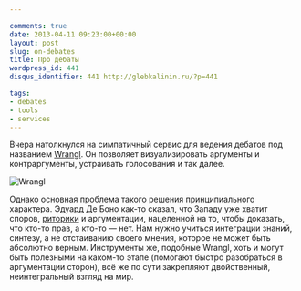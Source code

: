```yaml
---

comments: true
date: 2013-04-11 09:23:00+00:00
layout: post
slug: on-debates
title: Про дебаты
wordpress_id: 441
disqus_identifier: 441 http://glebkalinin.ru/?p=441

tags:
- debates
- tools
- services
---
```


Вчера натолкнулся на симпатичный сервис для ведения дебатов под названием [Wrangl](http://wrangl.com/). Он позволяет визуализировать аргументы и контраргументы, устраивать голосования и так далее.

![Wrangl](http://www.glebkalinin.ru/wp-content/uploads/2013/04/Screen-Shot-2013-04-11-at-1.08.13-PM-500x300.png)

Однако основная проблема такого решения принципиального характера. Эдуард Де Боно как-то сказал, что Западу уже хватит споров, [риторики](http://glebkalinin.ru/rhetoric/) и аргументации, нацеленной на то, чтобы доказать, что кто-то прав, а кто-то — нет. Нам нужно учиться интеграции знаний, синтезу, а не отстаиванию своего мнения, которое не может быть абсолютно верным. Инструменты же, подобные Wrangl, хоть и могут быть полезными на каком-то этапе (помогают быстро разобраться в аргументации сторон), всё же по сути закрепляют двойственный, неинтегральный взгляд на мир.
